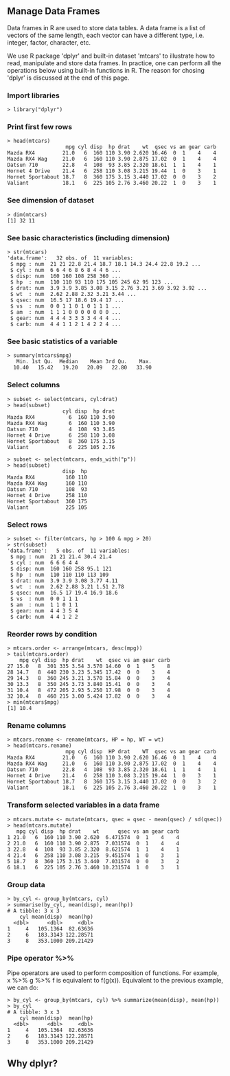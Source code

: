 ## Manage Data Frames
Data frames in R are used to store data tables. A data frame is a list of vectors of the same length, each vector can have a different type, i.e. integer, factor, character, etc. 

We use R package 'dplyr' and built-in dataset 'mtcars' to illustrate how to read, manipulate and store data frames. In practice, one can perform all the operations below using built-in functions in R. The reason for chosing 'dplyr' is discussed at the end of this page.

### Import libraries

```
> library("dplyr")
```

### Print first few rows

```
> head(mtcars)
                   mpg cyl disp  hp drat    wt  qsec vs am gear carb
Mazda RX4         21.0   6  160 110 3.90 2.620 16.46  0  1    4    4
Mazda RX4 Wag     21.0   6  160 110 3.90 2.875 17.02  0  1    4    4
Datsun 710        22.8   4  108  93 3.85 2.320 18.61  1  1    4    1
Hornet 4 Drive    21.4   6  258 110 3.08 3.215 19.44  1  0    3    1
Hornet Sportabout 18.7   8  360 175 3.15 3.440 17.02  0  0    3    2
Valiant           18.1   6  225 105 2.76 3.460 20.22  1  0    3    1
```

### See dimension of dataset

```
> dim(mtcars)
[1] 32 11
```

### See basic characteristics (including dimension)

```
> str(mtcars)
'data.frame':	32 obs. of  11 variables:
 $ mpg : num  21 21 22.8 21.4 18.7 18.1 14.3 24.4 22.8 19.2 ...
 $ cyl : num  6 6 4 6 8 6 8 4 4 6 ...
 $ disp: num  160 160 108 258 360 ...
 $ hp  : num  110 110 93 110 175 105 245 62 95 123 ...
 $ drat: num  3.9 3.9 3.85 3.08 3.15 2.76 3.21 3.69 3.92 3.92 ...
 $ wt  : num  2.62 2.88 2.32 3.21 3.44 ...
 $ qsec: num  16.5 17 18.6 19.4 17 ...
 $ vs  : num  0 0 1 1 0 1 0 1 1 1 ...
 $ am  : num  1 1 1 0 0 0 0 0 0 0 ...
 $ gear: num  4 4 4 3 3 3 3 4 4 4 ...
 $ carb: num  4 4 1 1 2 1 4 2 2 4 ...
```
### See basic statistics of a variable

```
> summary(mtcars$mpg)
   Min. 1st Qu.  Median    Mean 3rd Qu.    Max. 
  10.40   15.42   19.20   20.09   22.80   33.90 
```

### Select columns

```
> subset <- select(mtcars, cyl:drat)
> head(subset)
                  cyl disp  hp drat
Mazda RX4           6  160 110 3.90
Mazda RX4 Wag       6  160 110 3.90
Datsun 710          4  108  93 3.85
Hornet 4 Drive      6  258 110 3.08
Hornet Sportabout   8  360 175 3.15
Valiant             6  225 105 2.76

> subset <- select(mtcars, ends_with("p"))
> head(subset)
                  disp  hp
Mazda RX4          160 110
Mazda RX4 Wag      160 110
Datsun 710         108  93
Hornet 4 Drive     258 110
Hornet Sportabout  360 175
Valiant            225 105
```

### Select rows

```
> subset <- filter(mtcars, hp > 100 & mpg > 20)
> str(subset)
'data.frame':	5 obs. of  11 variables:
 $ mpg : num  21 21 21.4 30.4 21.4
 $ cyl : num  6 6 6 4 4
 $ disp: num  160 160 258 95.1 121
 $ hp  : num  110 110 110 113 109
 $ drat: num  3.9 3.9 3.08 3.77 4.11
 $ wt  : num  2.62 2.88 3.21 1.51 2.78
 $ qsec: num  16.5 17 19.4 16.9 18.6
 $ vs  : num  0 0 1 1 1
 $ am  : num  1 1 0 1 1
 $ gear: num  4 4 3 5 4
 $ carb: num  4 4 1 2 2
```

### Reorder rows by condition

```
> mtcars.order <- arrange(mtcars, desc(mpg))
> tail(mtcars.order)
    mpg cyl disp  hp drat    wt  qsec vs am gear carb
27 15.0   8  301 335 3.54 3.570 14.60  0  1    5    8
28 14.7   8  440 230 3.23 5.345 17.42  0  0    3    4
29 14.3   8  360 245 3.21 3.570 15.84  0  0    3    4
30 13.3   8  350 245 3.73 3.840 15.41  0  0    3    4
31 10.4   8  472 205 2.93 5.250 17.98  0  0    3    4
32 10.4   8  460 215 3.00 5.424 17.82  0  0    3    4
> min(mtcars$mpg)
[1] 10.4
```

### Rename columns

```
> mtcars.rename <- rename(mtcars, HP = hp, WT = wt)
> head(mtcars.rename)
                   mpg cyl disp  HP drat    WT  qsec vs am gear carb
Mazda RX4         21.0   6  160 110 3.90 2.620 16.46  0  1    4    4
Mazda RX4 Wag     21.0   6  160 110 3.90 2.875 17.02  0  1    4    4
Datsun 710        22.8   4  108  93 3.85 2.320 18.61  1  1    4    1
Hornet 4 Drive    21.4   6  258 110 3.08 3.215 19.44  1  0    3    1
Hornet Sportabout 18.7   8  360 175 3.15 3.440 17.02  0  0    3    2
Valiant           18.1   6  225 105 2.76 3.460 20.22  1  0    3    1
```

### Transform selected variables in a data frame
```
> mtcars.mutate <- mutate(mtcars, qsec = qsec - mean(qsec) / sd(qsec))
> head(mtcars.mutate)
   mpg cyl disp  hp drat    wt      qsec vs am gear carb
1 21.0   6  160 110 3.90 2.620  6.471574  0  1    4    4
2 21.0   6  160 110 3.90 2.875  7.031574  0  1    4    4
3 22.8   4  108  93 3.85 2.320  8.621574  1  1    4    1
4 21.4   6  258 110 3.08 3.215  9.451574  1  0    3    1
5 18.7   8  360 175 3.15 3.440  7.031574  0  0    3    2
6 18.1   6  225 105 2.76 3.460 10.231574  1  0    3    1
```

### Group data

```
> by_cyl <- group_by(mtcars, cyl)
> summarise(by_cyl, mean(disp), mean(hp))
# A tibble: 3 x 3
    cyl mean(disp)  mean(hp)
  <dbl>      <dbl>     <dbl>
1     4   105.1364  82.63636
2     6   183.3143 122.28571
3     8   353.1000 209.21429
```
### Pipe operator %>%
Pipe operators are used to perform composition of functions. For example, x %>% g %>% f is equivalent to f(g(x)). Equivalent to the previous example, we can do:

```
> by_cyl <- group_by(mtcars, cyl) %>% summarize(mean(disp), mean(hp))
> by_cyl
# A tibble: 3 x 3
    cyl mean(disp)  mean(hp)
  <dbl>      <dbl>     <dbl>
1     4   105.1364  82.63636
2     6   183.3143 122.28571
3     8   353.1000 209.21429
```

## Why dplyr?
